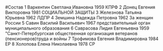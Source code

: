 #Состав
1 Варкентин Светлана Ивановна 1959 КПРФ
2 Донец Евгения Викторовна 1981 СОЦИАЛЬНОЙ ЗАЩИТЫ
3 Железнова Татьяна Юрьевна 1962 ЛДПР
4 Земшина Надежда Петровна 1962 За женщин России
5 Савин Василий Васильевич 1967 представительный орган муниципального образования
6 Саврасова Лидия Евгеньевна 1959 \"Санкт-Петербургская общественная организация ветеранов (пенсионеров)труда и войны
7 Трофимова Евгения Владимировна 1984 ЕР
8 Холопова Елена Николаевна 1978 СР
